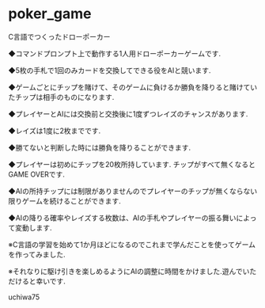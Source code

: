 # poker_game
C言語でつくったドローポーカー


◆コマンドプロンプト上で動作する1人用ドローポーカーゲームです.

◆5枚の手札で1回のみカードを交換してできる役をAIと競います.

◆ゲームごとにチップを賭けて、そのゲームに負けるか勝負を降りると賭けていたチップは相手のものになります.

◆プレイヤーとAIには交換前と交換後に1度ずつレイズのチャンスがあります.

◆レイズは1度に2枚までです.

◆勝てないと判断した時には勝負を降りることができます.

◆プレイヤーは初めにチップを20枚所持しています. チップがすべて無くなるとGAME OVERです.

◆AIの所持チップには制限がありませんのでプレイヤーのチップが無くならない限りゲームを続けることができます.

◆AIの降りる確率やレイズする枚数は、AIの手札やプレイヤーの振る舞いによって変動します.
  
  
  
※C言語の学習を始めて1か月ほどになるのでこれまで学んだことを使ってゲームを作ってみました.

※それなりに駆け引きを楽しめるようにAIの調整に時間をかけました.遊んでいただけると幸いです.

uchiwa75

